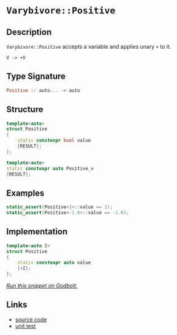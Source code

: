 <!-- Copyright 2024 Feng Mofan
SPDX-License-Identifier: Apache-2.0 -->

# `Varybivore::Positive`

## Description

`Varybivore::Positive` accepts a variable and applies unary `+` to it.

<pre><code>V -> +V</code></pre>

## Type Signature

```Haskell
Positive :: auto... -> auto
```

## Structure

```C++
template<auto>
struct Positive
{
    static constexpr bool value
    {RESULT};
};

template<auto>
static constexpr auto Positive_v
{RESULT};
```

## Examples

```C++
static_assert(Positive<1>::value == 1);
static_assert(Positive<-1.0>::value == -1.0);
```

## Implementation

```C++
template<auto I>
struct Positive
{ 
    static constexpr auto value 
    {+I}; 
};
```

[*Run this snippet on Godbolt.*](https://godbolt.org/#z:OYLghAFBqd5QCxAYwPYBMCmBRdBLAF1QCcAaPECAMzwBtMA7AQwFtMQByARg9KtQYEAysib0QXACx8BBAKoBnTAAUAHpwAMvAFYTStJg1DIApACYAQuYukl9ZATwDKjdAGFUtAK4sGIAOykrgAyeAyYAHI%2BAEaYxCAArKQADqgKhE4MHt6%2BASlpGQKh4VEssfFJdpgOmUIETMQE2T5%2BgVU1AnUNBMWRMXGJtvWNzbltwz1hfWUDCQCUtqhexMjsHASYLMkGGyYAzG5MXkQA1ACS%2B9gmGgCCCgTEXg4nygWOAG6Y1zcm/hYn3xOQJO9yYjmQJzQDHumFUyWIJyOp3eYi8mABt2BAL%2B1gu/gAIvt/t9foS9lZbt8APQAKjp9IZVOp9IAKtghCz6UzbrSGXzuT9bqDwQB9JgKJSNCCvdIfL4HLiXEAgFHedH7Mn4k5cOZE77CvDIMUSuIEaVvPCffZuAC0XAAdBolSrUeq9pqTnbHbryRwFrROAleH4OFpSKhOG5rNYQUsVuqzHseKQCJo/QsANaJMz2/xmSQADgLCQ0AE4EmYNAA2At7fScSS8FgSDQaUghsMRji8BQgNup0N%2B0hwWAwRAgJYEZLHciUNBbOhxCKsNaqAtVm1VyQnYDICFSe1mXiYfBEYh4dB6fiCERidhSGSCRQqdSD0i6LikADuxCYyU4PD%2BoGwZpuGnAAPLHNOBAnKgVAnGuG5bjue7apIh4nBAHgLvQCLmEmcy8AOWgLBASDzski5kBQEAUVRIDAFIZh8HQGzEL2EDRKB0RhA0ACeAG8DxzDEHx4HRNo1QDsm85sII4EMLQAlvlg0ReMAhy0LQvbcLwWAsIYwDiCpeDEFJlqYDpYawtUxxrMmYQbAGb60Hg0S/qJHhYKBDx4M2umkJ8xDRGkmD4pshmuUYaYLFQBjAAoABqeCYF%2B4HJIwgmPsIojiA%2B17yEoaigR%2B%2BiGSg0aWPobm9pACyoMkjgCDpNr3OgGqmJY1iVrwqBBeeWC1RACztE1fgQK4ox%2BJ%2BIRTKU5R6KksqZFNi0WkUc39PEn6jbUEyrTtmD2GNXSNL080DDt%2B2eC0eigmdm0zNtI1xqsEhARwQbtqBXYIeum7bru%2B7oWYmG4IQJAAomOpETFCwIJgTBYPEw2kFmkh7PapZ7P4kgaJI%2BZVq2CRVqW9YcI2pDNkm9pVlwNalgW9MJJIXAJNjVbfW%2BXY9n2KYxcOY5kROUEzjRdG4cubCcA0LDvP4NpMJCBhGNqpb2g61mniQF5XrIt55dIBXPsVb66MxP5/oJH1fR2vUQaLMFwYixBywrSvICrwBqxrjqYdhlG4VDexmIR/ODqR5GoDhcSzrR0eBwMsvyzanuGVwpZcG2NC0GxHFcW%2Bwn8VlReieJkkOFlsmMAQClKaBqnqZp2lZfpkVrGG%2BBmTUnxWceqi2RsWWOUdoGue5/FeR3RHnv5yZBSFSjhQZRhRaAEd8PFSUpWlGUhsmBUG/eRuyCbr5hubZXRZ1VhVePQ31Y1mQtW1HWVRYPXhv1F6WfAI1HeZZwE0GDuBurkGaIDzpbTWstAQB18iwIYFAp6d0AEdAYKdJoYDpq2DQSdCYyCFpXW6PA%2B6kwSjQJ1IsZYb0qHOVtj9TgLs3aK2VoZH2mswbazwtDMOxF0ykARkjAYqNnKU2purfG/h2b%2BH8HsAmkgtyfjtmBbstg%2Bb8NIkLJAk5oJxwlkuFcMtXbIRYAod4EJ3gZ3tDsSyBBjzcN1p%2BQ%2BuVj7ZTPiVEAdZLb/l0jbEC3MHZTmOLBeCstTHmMsdY2x9x/YJyosHPYfCBbCwMdROc8TcIqmQMkZIIorGlhFDEggYoTFG1YnEfO3FeKiRLjUsSEkpJV2jnJWuillKd0wGpDSYgW4BTbqvaepAu7mV7qBGyyA7LD0EKPFybkPJ8Snj5WeWUF6hWXpFMI68SKbyYAlZKqV0qZQCi4u8EgT5PiKufHQXir7GHftVaID9wxP2apwKkbUKpdUsJ/PqcQBq/zqrg46mQXAgPgbNChKDPxLUKFkbBMC4WEMusCwBGDro5BwbtToBDHpEKGCQhFxCHpQqIS9Gh95/Fc07Ew8J24zEWJOAUmxYI7FcIhjwgisMI7w0RsjSgH1xEgDMOrPYewEgllZq2MV/gazUvtmo3s/Y4ZoxAJIfwh5pFcCkKWKR2MuCBGcnsAJNK1GaI%2BkeeVqjuUkQWEFdIzhJBAA%3D%3D)

## Links

- [source code](../../../../conceptrodon/varybivore/positive.hpp)
- [unit test](../../../../tests/unit/varybivore/positive.test.hpp)
